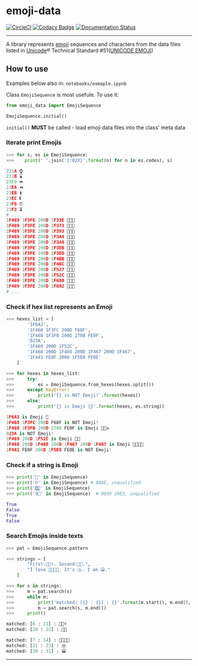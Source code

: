 # emoji-data

[![CircleCI](https://circleci.com/gh/tanbro/emoji-data.svg?style=svg)](https://circleci.com/gh/tanbro/emoji-data)
[![Codacy Badge](https://api.codacy.com/project/badge/Grade/c37877dfc4184233917fec36a827c47c)](https://app.codacy.com/app/tanbro/emoji-data?utm_source=github.com&utm_medium=referral&utm_content=tanbro/emoji-data&utm_campaign=Badge_Grade_Dashboard)
[![Documentation Status](https://readthedocs.org/projects/emoji-data/badge/?version=latest)](https://emoji-data.readthedocs.io/en/latest/?badge=latest)

---

A library represents [emoji][] sequences and characters from the data files listed in [Unicode][]® Technical Standard #51([UNICODE EMOJI](http://www.unicode.org/reports/tr51/>))

## How to use

Examples below also in: `notebooks/exmaple.ipynb`

Class `EmojiSequence` is most usefule. To use it:

```python
from emoji_data import EmojiSequence

EmojiSequence.initial()
```

`initial()` **MUST** be called - load emoji data files into the class' meta data

### Iterate print Emojis

```python
>>> for s, es in EmojiSequence:
>>>    print(' '.join('{:02X}'.format(n) for n in es.codes), s)

231A ⌚
231B ⌛
23E9 ⏩
23EA ⏪
23EB ⏫
23EC ⏬
23F0 ⏰
23F3 ⏳
# ...
1F469 1F3FE 200D 1F33E 👩🏾‍🌾
1F469 1F3FE 200D 1F373 👩🏾‍🍳
1F469 1F3FE 200D 1F393 👩🏾‍🎓
1F469 1F3FE 200D 1F3A4 👩🏾‍🎤
1F469 1F3FE 200D 1F3A8 👩🏾‍🎨
1F469 1F3FE 200D 1F3EB 👩🏾‍🏫
1F469 1F3FE 200D 1F3ED 👩🏾‍🏭
1F469 1F3FE 200D 1F4BB 👩🏾‍💻
1F469 1F3FE 200D 1F4BC 👩🏾‍💼
1F469 1F3FE 200D 1F527 👩🏾‍🔧
1F469 1F3FE 200D 1F52C 👩🏾‍🔬
1F469 1F3FE 200D 1F680 👩🏾‍🚀
1F469 1F3FE 200D 1F692 👩🏾‍🚒
# ...
```

### Check if hex list represents an Emoji

```python
>>> hexes_list = [
        '1F6A3',
        '1F468 1F3FC 200D F68F',
        '1F468 1F3FB 200D 2708 FE0F',
        '023A',
        '1F469 200D 1F52C',
        '1F468 200D 1F468 200D 1F467 200D 1F467',
        '1F441 FE0F 200D 1F5E8 FE0E'
    ]

>>> for hexes in hexes_list:
>>>     try:
>>>         es = EmojiSequence.from_hexes(hexes.split())
>>>     except KeyError:
>>>         print('{} is NOT Emoji!'.format(hexes))
>>>     else:
>>>         print('{} is Emoji {}'.format(hexes, es.string))

1F6A3 is Emoji 🚣
1F468 1F3FC 200D F68F is NOT Emoji!
1F468 1F3FB 200D 2708 FE0F is Emoji 👨🏻‍✈️
023A is NOT Emoji!
1F469 200D 1F52C is Emoji 👩‍🔬
1F468 200D 1F468 200D 1F467 200D 1F467 is Emoji 👨‍👨‍👧‍👧
1F441 FE0F 200D 1F5E8 FE0E is NOT Emoji!
```

### Check if a string is Emoji

```python
>>> print('👨' in EmojiSequence)
>>> print('©' in EmojiSequence) # 00AE, unqualified
>>> print('5️⃣' in EmojiSequence)
>>> print('9⃣' in EmojiSequence)  # 0039 20E3, unqualified

True
False
True
False
```

### Search Emojis inside texts

```python
>>> pat = EmojiSequence.pattern

>>> strings = [
        "First:👨🏻‍⚕️. Second:👨🏻.",
        "I love 👨‍👨‍👧‍👧. It's ⛈️. I am 😀."
    ]

>>> for s in strings:
>>>     m = pat.search(s)
>>>     while m:
>>>         print('matched: [{} : {}] : {}'.format(m.start(), m.end(), m.group()))
>>>         m = pat.search(s, m.end())
>>>     print()

matched: [6 : 11] : 👨🏻‍⚕️
matched: [20 : 22] : 👨🏻

matched: [7 : 14] : 👨‍👨‍👧‍👧
matched: [21 : 23] : ⛈️
matched: [30 : 31] : 😀
```

---

[unicode]: https://unicode.org/
[emoji]: https://unicode.org/emoji/index.html
